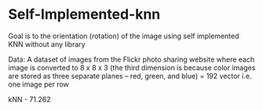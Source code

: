 # Self-Implemented-knn

Goal is to the orientation (rotation) of the image using self implemented KNN without any library

Data:
A dataset of images from the Flickr photo sharing website where each image is converted to 8 x 8 x 3 (the third dimension is because color images are stored as three separate planes – red, green, and blue) = 192 vector i.e. one image per row


kNN - 71.262

